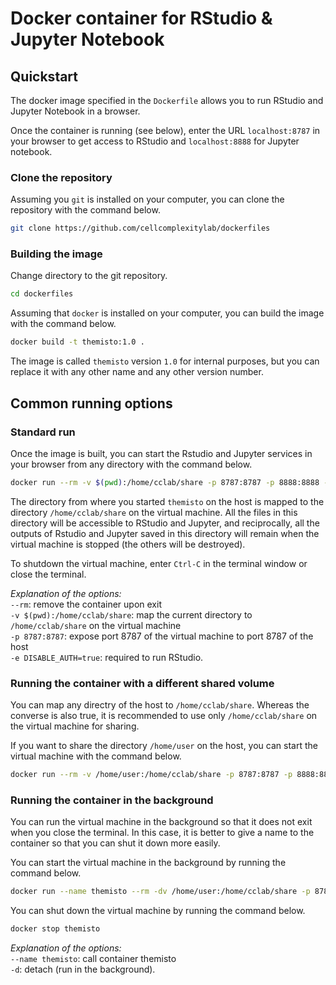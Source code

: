 # Docker container for RStudio & Jupyter Notebook

## Quickstart

The docker image specified in the `Dockerfile` allows you to run RStudio and
Jupyter Notebook in a browser.

Once the container is running (see below), enter the URL ```localhost:8787```
in your browser to get access to RStudio and ```localhost:8888``` for Jupyter
notebook.

### Clone the repository

Assuming you `git` is installed on your computer, you can clone the repository
with the command below.

```bash
git clone https://github.com/cellcomplexitylab/dockerfiles
```

### Building the image

Change directory to the git repository.

```bash
cd dockerfiles
```

Assuming that `docker` is installed
on your computer, you can build the image with the command below.

```bash
docker build -t themisto:1.0 .
```

The image is called `themisto` version `1.0` for internal purposes, but you
can replace it with any other name and any other version number.

## Common running options

### Standard run

Once the image is built, you can start the Rstudio and Jupyter services
in your browser from any directory with the command below.

```bash
docker run --rm -v $(pwd):/home/cclab/share -p 8787:8787 -p 8888:8888 -e DISABLE_AUTH=true themisto:1.0
```

The directory from where you started `themisto` on the host is mapped
to the directory `/home/cclab/share` on the virtual machine. All the
files in this directory will be accessible to RStudio and Jupyter, and
reciprocally, all the outputs of Rstudio and Jupyter saved in this
directory will remain when the virtual machine is stopped (the others
will be destroyed).

To shutdown the virtual machine, enter `Ctrl-C` in the terminal
window or close the terminal.

_Explanation of the options:_  
   `--rm`: remove the container upon exit  
   `-v $(pwd):/home/cclab/share`: map the current directory to
`/home/cclab/share` on the virtual machine  
   `-p 8787:8787`: expose port 8787 of the virtual machine to port
8787 of the host  
   `-e DISABLE_AUTH=true`: required to run RStudio.

### Running the container with a different shared volume

You can map any directry of the host to `/home/cclab/share`. Whereas
the converse is also true, it is recommended to use only
`/home/cclab/share` on the virtual machine for sharing.

If you want to share the directory `/home/user` on the host, you can
start the virtual machine with the command below.

```bash
docker run --rm -v /home/user:/home/cclab/share -p 8787:8787 -p 8888:8888 -e DISABLE_AUTH=true themisto:1.0
```

### Running the container in the background

You can run the virtual machine in the background so that it does
not exit when you close the terminal. In this case, it is better
to give a name to the container so that you can shut it down
more easily.

You can start the virtual machine in the background by running
the command below.

```bash
docker run --name themisto --rm -dv /home/user:/home/cclab/share -p 8787:8787 -p 8888:8888 -e DISABLE_AUTH=true themisto:1.0
```

You can shut down the virtual machine by running the command
below.

```bash
docker stop themisto
```

_Explanation of the options:_  
   `--name themisto`: call container themisto  
   `-d`: detach (run in the background).  
